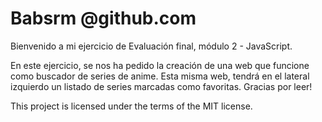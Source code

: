 # Babsrm @github.com
Bienvenido a mi ejercicio de Evaluación final, módulo 2 - JavaScript.

En este ejercicio, se nos ha pedido la creación de una web que funcione como buscador de series de anime. Esta misma web, tendrá en el lateral izquierdo un listado de series marcadas como favoritas.
Gracias por leer!

This project is licensed under the terms of the MIT license.